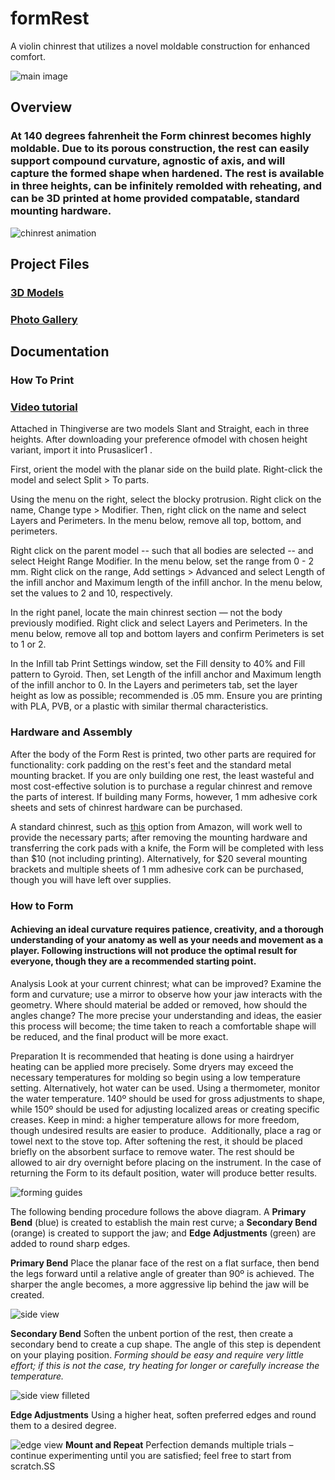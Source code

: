 # formRest
A violin chinrest that utilizes a novel moldable construction for enhanced comfort. 

![main image](images/main.jpg)

## Overview 

### At 140 degrees fahrenheit the Form chinrest becomes highly moldable. Due to its porous construction, the rest can easily support compound curvature, agnostic of axis, and will capture the formed shape when hardened. The rest is available in three heights, can be infinitely remolded with reheating, and can be 3D printed at home provided compatable, standard mounting hardware. 

![chinrest animation](assets/ezgif.com-speed.gif)

## Project Files
### [3D Models](https://www.thingiverse.com/thing:6181987)

### [Photo Gallery](/images/) 

## Documentation

### How To Print

### [Video tutorial](https://youtu.be/1bcNrPzV9mo)

Attached in Thingiverse are two models Slant and Straight, each in three heights. After downloading your preference ofmodel with chosen height variant, import it into Prusaslicer1 .

‍First, orient the model with the planar side on the build plate. Right-click the model and select Split > To parts.

‍Using the menu on the right, select the blocky protrusion. Right click on the name, Change type > Modifier. Then, right click on the name and select Layers and Perimeters. In the menu below, remove all top, bottom, and perimeters.

Right click on the parent model -- such that all bodies are selected -- and select Height Range Modifier. In the menu below, set the range from 0 - 2 mm. Right click on the range, Add settings > Advanced and select Length of the infill anchor and Maximum length of the infill anchor. In the menu below, set the values to 2 and 10, respectively.

‍In the right panel, locate the main chinrest section — not the body previously modified. Right click and select Layers and Perimeters. In the menu below, remove all top and bottom layers and confirm Perimeters is set to 1 or 2.

In the Infill tab Print Settings window, set the Fill density to 40% and Fill pattern to Gyroid. Then, set Length of the infill anchor and Maximum length of the infill anchor to 0. In the Layers and perimeters tab, set the layer height as low as possible; recommended is .05 mm. Ensure you are printing with PLA, PVB, or a plastic with similar thermal characteristics.


### Hardware and Assembly

After the body of the Form Rest is printed, two other parts are required for functionality: cork padding on the rest's feet and the standard metal mounting bracket. If you are only building one rest, the least wasteful and most cost-effective solution is to purchase a regular chinrest and remove the parts of interest. If building many Forms, however, 1 mm adhesive cork sheets and sets of chinrest hardware can be purchased.

A standard chinrest, such as [this](#https://www.amazon.com/Soarun-Violin-Chinrest-Standard-Bracket/dp/B073PX8FXF/ref=sr_1_4?crid=G0G21C0Z707R&keywords=full+size+violin+chinrest&qid=1689226913&sprefix=full+size+violin+chinrest%2Caps%2C88&sr=8-4) option from Amazon, will work well to provide the necessary parts; after removing the mounting hardware and transferring the cork pads with a knife, the Form will be completed with less than $10 (not including printing). Alternatively, for $20 several mounting brackets and multiple sheets of 1 mm adhesive cork can be purchased, though you will have left over supplies.

### How to Form

#### Achieving an ideal curvature requires patience, creativity, and a thorough understanding of your anatomy as well as your needs and movement as a player. Following instructions will not produce the optimal result for everyone, though they are a recommended starting point. ‍

‍Analysis Look at your current chinrest; what can be improved? Examine the form and curvature; use a mirror to observe how your jaw interacts with the geometry. Where should material be added or removed, how should the angles change?
‍The more precise your understanding and ideas, the easier this process will become; the time taken to reach a comfortable shape will be reduced, and the final product will be more exact.

‍Preparation It is recommended that heating is done using a hairdryer heating can be applied more precisely. Some dryers may exceed the necessary temperatures for molding so begin using a low temperature setting. Alternatively, hot water can be used. Using a thermometer, monitor the water temperature. 140º should be used for gross adjustments to shape, while 150º should be used for adjusting localized areas or creating specific creases.
Keep in mind: a higher temperature allows for more freedom, though undesired results are easier to produce.
‍
‍Additionally, place a rag or towel next to the stove top. After softening the rest, it should be placed briefly on the absorbent surface to remove water. The rest should be allowed to air dry overnight before placing on the instrument.
‍In the case of returning the Form to its default position, water will produce better results. ‍‍

![forming guides](images/curve%20guides.jpg)

The following bending procedure follows the above diagram. A **Primary Bend** (blue) is created to establish the main rest curve; a **Secondary Bend** (orange) is created to support the jaw; and **Edge Adjustments** (green) are added to round sharp edges.

**‍Primary Bend** Place the planar face of the rest on a flat surface, then bend the legs forward until a relative angle of greater than 90º is achieved. The sharper the angle becomes, a more aggressive lip behind the jaw will be created.  ‍

![side view](images/unfilletedSide.jpg)

**‍‍Secondary Bend** Soften the unbent portion of the rest, then create a secondary bend to create a cup shape. The angle of this step is dependent on your playing position.
*Forming should be easy and require very little effort; if this is not the case, try heating for longer or carefully increase the temperature.*

![side view filleted](images/side%20profile.jpg)

**‍Edge Adjustments** Using a higher heat, soften preferred edges and round them to a desired degree.

![edge view](images/edgeContour.jpg)
‍‍**Mount and Repeat** Perfection demands multiple trials – continue experimenting until you are satisfied; feel free to start from scratch.SS